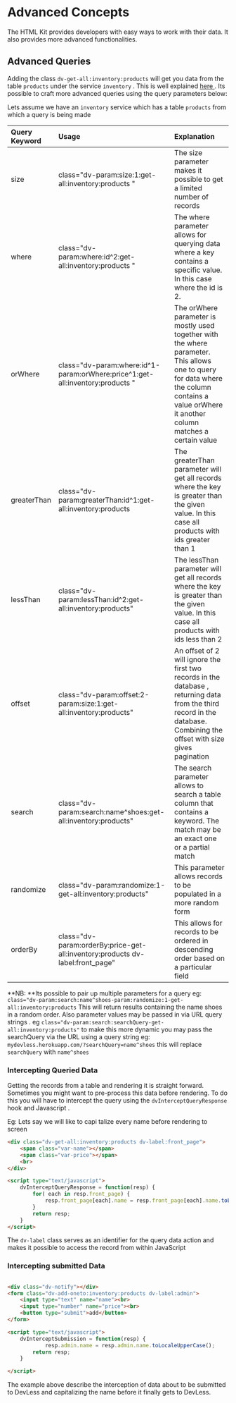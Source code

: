 # Advanced Concepts

The HTML Kit  provides developers with easy ways to work with their data. It also provides more advanced functionalities.

## Advanced Queries

Adding the class `dv-get-all:inventory:products` will get you data from the table  `products` under the service `inventory` . This is well explained  [here ](/html_sdk.md) . Its possible to craft more advanced queries using the query parameters below:

Lets assume we have  an `inventory` service  which has a table `products` from which a query is being made

| Query Keyword | Usage | Explanation |
| :--- | :--- | :--- |
| size | class="dv-param:size:1:get-all:inventory:products " | The size  parameter makes it possible to get a limited number of records |
| where | class="dv-param:where:id^2:get-all:inventory:products " | The where  parameter  allows for querying data where a key contains a specific value. In this case where the id is 2. |
| orWhere | class="dv-param:where:id^1-param:orWhere:price^1:get-all:inventory:products " | The orWhere parameter  is mostly used together with the where parameter. This allows one to query for data where the column contains a value orWhere it another column matches a certain value |
| greaterThan | class="dv-param:greaterThan:id^1:get-all:inventory:products | The greaterThan parameter  will get all records where the key is greater than the given value. In this case all products with ids greater than 1 |
| lessThan | class="dv-param:lessThan:id^2:get-all:inventory:products" | The lessThan parameter  will get all records where the key is greater than the given value. In this case all products with ids less than 2 |
| offset | class="dv-param:offset:2-param:size:1:get-all:inventory:products" | An offset of 2 will ignore the first two records in the database , returning data from the third record in the database. Combining the offset with size gives  pagination |
| search | class="dv-param:search:name^shoes:get-all:inventory:products" | The search parameter allows to search a table column that contains a keyword. The match may be an exact one or a partial match |
| randomize | class="dv-param:randomize:1-get-all:inventory:products" | This parameter allows records to  be populated in a more random form |
| orderBy | class="dv-param:orderBy:price-get-all:inventory:products dv-label:front\_page" | This allows for records to be ordered in descending order based on a particular field |

**NB: **Its possible to pair up multiple  parameters for a  query eg: `class="dv-param:search:name^shoes-param:randomize:1-get-all:inventory:products` This will return results containing the name shoes in a random order. Also parameter values may be passed in via URL query strings . eg `class="dv-param:search:searchQuery-get-all:inventory:products"`  to make  this  more dynamic you may pass the searchQuery via the URL using a query string eg: `mydevless.herokuapp.com/?searchQuery=name^shoes` this will replace `searchQuery` with `name^shoes`

### Intercepting  Queried Data 

Getting the records from a table and rendering it is straight forward. Sometimes you might want to pre-process this data before rendering. To do this you will have to intercept the query using the `dvInterceptQueryResponse` hook and Javascript .

Eg: Lets say we will like to capi talize every name before rendering to screen 

```html
<div class="dv-get-all:inventory:products dv-label:front_page">
	<span class="var-name"></span>
	<span class="var-price"></span>
	<br>
</div>

<script type="text/javascript">
	dvInterceptQueryResponse = function(resp) {
		for( each in resp.front_page) {
			resp.front_page[each].name = resp.front_page[each].name.toLocaleUpperCase();
		}
		return resp;
	}
</script>
```
The `dv-label` class serves as an identifier for the query data action and makes it possible to access the record from  within JavaScript  




### Intercepting submitted Data 

```html

<div class="dv-notify"></div>
<form class="dv-add-oneto:inventory:products dv-label:admin">
	<input type="text" name="name"><br>
	<input type="number" name="price"><br>
	<button type="submit">add</button>
</form>

<script type="text/javascript">
	dvInterceptSubmission = function(resp) {
			resp.admin.name = resp.admin.name.toLocaleUpperCase();
		return resp;
	}

</script>

```
The example above describe the interception of data about to be submitted to DevLess and capitalizing the name before it finally gets to DevLess.